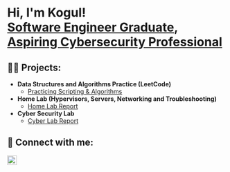 <h1>Hi, I'm Kogul! <br/><a href="https://github.com/joshmadakor1">Software Engineer Graduate</a>, <a href="https://www.linkedin.com/in/joshmadakor/">Aspiring Cybersecurity Professional</a></h1>

<h2>👨‍💻 Projects:</h2>

- <b>Data Structures and Algorithms Practice (LeetCode)</b>
  - [Practicing Scripting & Algorithms](https://github.com/kogull/Algorithms-Practice)
- <b>Home Lab (Hypervisors, Servers, Networking and Troubleshooting)</b>
  - [Home Lab Report](https://github.com/kogull/Home-Lab)
- <b>Cyber Security Lab</b>
  - [Cyber Lab Report](https://github.com/kogull/Cyber-Lab)


<h2> 🤳 Connect with me:</h2>

[<img align="left" alt="KogulKomi | LinkedIn" width="22px" src="https://upload.wikimedia.org/wikipedia/commons/8/81/LinkedIn_icon.svg" />][linkedin]

[linkedin]: https://www.linkedin.com/in/kogul-komi
